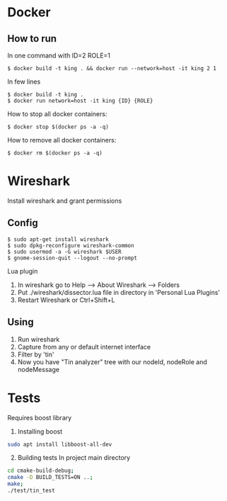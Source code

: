 # Docker
## How to run

In one command with ID=2 ROLE=1
```
$ docker build -t king . && docker run --network=host -it king 2 1
```

In few lines
```shell
$ docker build -t king .
$ docker run network=host -it king {ID} {ROLE}
```

How to stop all docker containers:
```shell
$ docker stop $(docker ps -a -q)
```

How to remove all docker containers:
```shell
$ docker rm $(docker ps -a -q)
```

# Wireshark
Install wireshark and grant permissions

## Config

```
$ sudo apt-get install wireshark
$ sudo dpkg-reconfigure wireshark-common
$ sudo usermod -a -G wireshark $USER
$ gnome-session-quit --logout --no-prompt
```

Lua plugin
1. In wireshark go to Help –> About Wireshark –> Folders
2. Put ./wireshark/dissector.lua file in directory in 'Personal Lua Plugins'
3. Restart Wireshark or Ctrl+Shift+L

## Using
1. Run wireshark
2. Capture from any or default internet interface
3. Filter by 'tin'
4. Now you have "Tin analyzer" tree with our nodeId, nodeRole and nodeMessage


# Tests
Requires boost library 

1. Installing boost
```bash
sudo apt install libboost-all-dev
```

2. Building tests
In project main directory
```bash
cd cmake-build-debug;
cmake -D BUILD_TESTS=ON ..;
make;
./test/tin_test
```